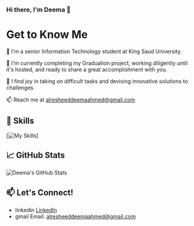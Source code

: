 ### Hi there, I'm Deema 👋

# Get to Know Me

🏫 I'm a senior Information Technology student at King Saud University.

📝 I'm currently completing my Graduation project, working diligently until it's hosted, and ready to share a great accomplishment with you.

👯 I find joy in taking on difficult tasks and devising innovative solutions to challenges.

📫 Reach me at [alresheeddeemaahmed@gmail.com](mailto:alresheeddeemaahmed@gmail.com)


## 🚀 Skills
[![My Skills](https://skillicons.dev/icons?i=py,r,java,django,php,html,css,js,vscode,mysql,mongodb,anaconda,sklearn,figma,github)]


## 📈 GitHub Stats

![Deema's GitHub Stats](https://github-readme-stats.vercel.app/api?username=Deema25Ra&show_icons=true&count_private=true)

## 📫 Let's Connect!
 - linkedin [LinkedIn](https://www.linkedin.com/in/deema-alresheed-19566b213/?utm_source=share&utm_campaign=share_via&utm_content=profile&utm_medium=ios_app)
 - gmail Email: [alresheeddeemaahmed@gmail.com](mailto:alresheeddeemaahmed@gmail.com)


